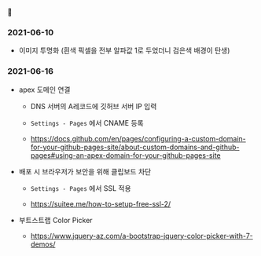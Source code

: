 📃

### 2021-06-10

- 이미지 투명화 (흰색 픽셀을 전부 알파값 1로 두었더니 검은색 배경이 탄생)

### 2021-06-16

- apex 도메인 연결

  - DNS 서버의 A레코드에 깃허브 서버 IP 입력
  
  - `Settings - Pages` 에서 CNAME 등록

  - <https://docs.github.com/en/pages/configuring-a-custom-domain-for-your-github-pages-site/about-custom-domains-and-github-pages#using-an-apex-domain-for-your-github-pages-site>

- 배포 시 브라우저가 보안을 위해 클립보드 차단

  - `Settings - Pages` 에서 SSL 적용

  - <https://suitee.me/how-to-setup-free-ssl-2/>

- 부트스트랩 Color Picker

  - <https://www.jquery-az.com/a-bootstrap-jquery-color-picker-with-7-demos/>